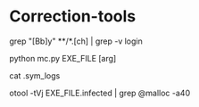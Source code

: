 # Correction-tools

grep "[Bb]y" **/*.[ch] | grep -v login

python mc.py EXE_FILE [arg]

cat .sym_logs

otool -tVj EXE_FILE.infected | grep @malloc -a40
